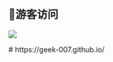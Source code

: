 ## 👤游客访问

<p align="left"> 
   <img alingn="center" src="https://profile-counter.glitch.me/geek-007.github.io/count.svg" />
</p>
# https://geek-007.github.io/

